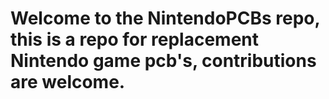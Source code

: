 # Welcome to the NintendoPCBs repo, this is a repo for replacement Nintendo game pcb's, contributions are welcome.
